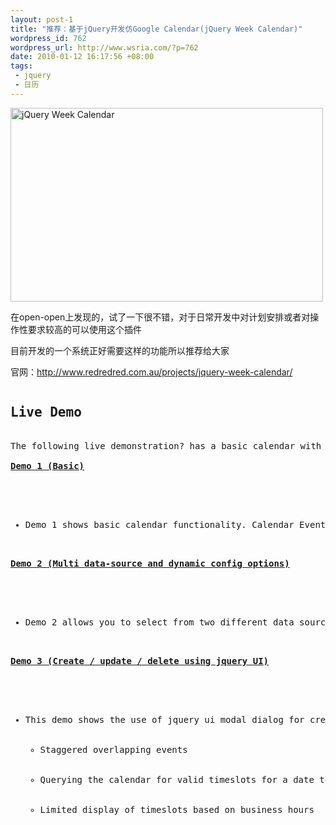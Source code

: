 ```yaml
--- 
layout: post-1
title: "推荐：基于jQuery开发仿Google Calendar(jQuery Week Calendar)"
wordpress_id: 762
wordpress_url: http://www.wsria.com/?p=762
date: 2010-01-12 16:17:56 +08:00
tags: 
 - jquery
 - 日历
---
```

<img title="jQuery Week Calendar" src="http://www.redredred.com.au/wp-content/uploads/2009/05/calendar.jpg" alt="jQuery Week Calendar" width="500" height="310" />

在open-open上发现的，试了一下很不错，对于日常开发中对计划安排或者对操作性要求较高的可以使用这个插件

目前开发的一个系统正好需要这样的功能所以推荐给大家

官网：<a href="http://www.redredred.com.au/projects/jquery-week-calendar/">http://www.redredred.com.au/projects/jquery-week-calendar/</a>
<pre>
<h2>Live Demo</h2>
The following live demonstration? has a basic calendar with a few events in it. It demonstrates most of the major functionality by triggering events that are displayed as messages in the top right hand corner of the screen.? More demos will? come soon…

<strong><a href="http://jquery-week-calendar.googlecode.com/svn/trunk/jquery.weekcalendar/weekcalendar.html">Demo 1 (Basic)</a></strong>

<strong> </strong>
<ul>
	<li>Demo 1 shows basic calendar functionality. Calendar Events are supplied as a local javascript array. All triggered events are displayed as messages, calendar events in the past are shaded gray using the eventRender callback.</li>
</ul>
<strong><a href="http://jquery-week-calendar.googlecode.com/svn/trunk/jquery.weekcalendar/weekcalendar_demo_2.html">Demo 2 (Multi data-source and dynamic config options)</a></strong>

<strong> </strong>
<ul>
	<li>Demo 2 allows you to select from two different data sources. These are both local javascript objects but could just as easily have come from a remote server. The data returned includes an ‘options’ property which overrides the default calendar options for ‘timeslotHeight’ and ‘timeslotsPerHour’.</li>
</ul>
<strong><a href="http://jquery-week-calendar.googlecode.com/svn/trunk/jquery.weekcalendar/full_demo/weekcalendar_full_demo.html">Demo 3 (Create / update / delete using jquery UI)</a></strong>

<strong> </strong>
<ul>
	<li>This demo shows the use of jquery ui modal dialog for creating, updating and deleting events. It also demonstrates the use of
<ul>
	<li>Staggered overlapping events</li>
	<li>Querying the calendar for valid timeslots for a date to populate calendar event form select fields</li>
	<li>Limited display of timeslots based on business hours</li>
</ul>
</li>
</ul>
</pre>
